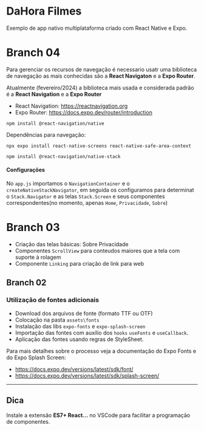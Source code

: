 # DaHora Filmes

Exemplo de app nativo multiplataforma criado com React Native e Expo.

# Branch 04

Para gerenciar os recursos de navegação é necessario usatr uma biblioteca de navegação
as mais conhecidas são a **React Navigaton** e a **Expo Router**.

Atualmente (fevereiro/2024) a biblioteca mais usada e considerada padrão é a **React Navigation** e a **Expo Router**

- React Navigation: https://reactnavigation.org
- Expo Router: https://docs.expo.dev/router/introduction

`npm install @react-navigation/native`

Dependências para navegação:

`npx expo install react-native-screens react-native-safe-area-context`

`npm install @react-navigation/native-stack`

#### Configurações

No `app.js` importamos o `NavigationContainer` e o `createNativeStackNavigator`, em seguida os configuramos para determinat o `Stack.Navigator` e as telas `Stack.Screen` e seus componentes correspondentes(no momento, apenas `Home`, `Privacidade`, `Sobre`)

# Branch 03

- Criação das telas básicas: Sobre Privacidade
- Componentes `ScrollView` para conteudos maiores que a tela com suporte à rolagem
- Componente `Linking` para criação de link para web

## Branch 02

### Utilização de fontes adicionais

- Download dos arquivos de fonte (formato TTF ou OTF)
- Colocação na pasta `assets\fonts`
- Instalação das libs `expo-fonts` e `expo-splash-screen`
- Importação das fontes com auxílio dos `hooks` `useFonts` e `useCallback`.
- Aplicação das fontes usando regras de StyleSheet.

Para mais detalhes sobre o processo veja a documentação do Expo Fonts e do Expo Splash Screen:

- https://docs.expo.dev/versions/latest/sdk/font/
- https://docs.expo.dev/versions/latest/sdk/splash-screen/

---

## Dica

Instale a extensão **ES7+ React...** no VSCode para facilitar a programação de componentes.
